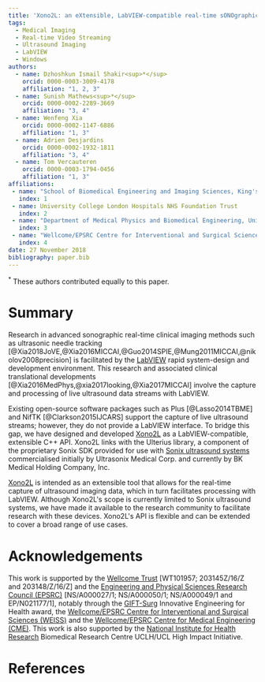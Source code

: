 ```yaml
---
title: 'Xono2L: an eXtensible, LabVIEW-compatible real-time sONOgraphic data capture and processing TOOL'
tags:
  - Medical Imaging
  - Real-time Video Streaming
  - Ultrasound Imaging
  - LabVIEW
  - Windows
authors:
  - name: Dzhoshkun Ismail Shakir<sup>*</sup>
    orcid: 0000-0003-3009-4178
    affiliation: "1, 2, 3"
  - name: Sunish Mathews<sup>*</sup>
    orcid: 0000-0002-2289-3669
    affiliation: "3, 4"
  - name: Wenfeng Xia
    orcid: 0000-0002-1147-6886
    affiliation: "1, 3"
  - name: Adrien Desjardins
    orcid: 0000-0002-1932-1811
    affiliation: "3, 4"
  - name: Tom Vercauteren
    orcid: 0000-0003-1794-0456
    affiliation: "1, 3"
affiliations:
 - name: "School of Biomedical Engineering and Imaging Sciences, King's College London"
   index: 1
 - name: University College London Hospitals NHS Foundation Trust
   index: 2
 - name: "Department of Medical Physics and Biomedical Engineering, University College London"
   index: 3
 - name: "Wellcome/EPSRC Centre for Interventional and Surgical Sciences, University College London"
   index: 4
date: 27 November 2018
bibliography: paper.bib
---
```


<sup>*</sup> These authors contributed equally to this paper.

# Summary

Research in advanced sonographic real-time clinical imaging methods such as ultrasonic needle tracking
[@Xia2018JoVE,@Xia2016MICCAI,@Guo2014SPIE,@Mung2011MICCAI,@nikolov2008precision] is facilitated by the
[LabVIEW][labview] rapid system-design and development environment.
This research and associated clinical translational developments [@Xia2016MedPhys,@xia2017looking,@Xia2017MICCAI]
involve the capture and processing of live ultrasound data streams with LabVIEW.

Existing open-source software packages such as Plus [@Lasso2014TBME] and NifTK [@Clarkson2015IJCARS] support
the capture of live ultrasound streams; however, they do not provide a LabVIEW interface.
To bridge this gap, we have designed and developed [Xono2L][xono2l] as a LabVIEW-compatible, extensible C++ API.
Xono2L links with the Ulterius library, a component of the proprietary Sonix SDK provided for use with
[Sonix ultrasound systems][sonix] commercialised initially by Ultrasonix Medical Corp. and currently by BK Medical
Holding Company, Inc.

[Xono2L][xono2l] is intended as an extensible tool that allows for the real-time capture of ultrasound imaging data,
which in turn facilitates processing with LabVIEW.
Although Xono2L's scope is currently limited to Sonix ultrasound systems, we have made it available to the
research community to facilitate research with these devices.
Xono2L's API is flexible and can be extended to cover a broad range of use cases.

[xono2l]: https://github.com/gift-surg/Xono2L
[labview]: https://www.ni.com/labview
[sonix]: https://www.bkmedical.com/

# Acknowledgements

This work is supported by the [Wellcome Trust][wt] [WT101957; 203145Z/16/Z and 203148/Z/16/Z] and the [Engineering and
Physical Sciences Research Council (EPSRC)][epsrc] [NS/A000027/1; NS/A000050/1; NS/A000049/1 and EP/N021177/1], notably
through the [GIFT-Surg][gift-surg] Innovative Engineering for Health award, the [Wellcome/EPSRC Centre for
Interventional and Surgical Sciences (WEISS)][weiss] and the [Wellcome/EPSRC Centre for Medical Engineering (CME)][cme].
This work is also supported by the [National Institute for Health Research][nihr] Biomedical Research Centre UCLH/UCL
High Impact Initiative.

[wt]: https://wellcome.ac.uk/
[epsrc]: https://epsrc.ukri.org/
[nihr]: https://www.nihr.ac.uk/
[cme]: https://medicalengineering.org.uk/
[gift-surg]: https://www.gift-surg.ac.uk
[weiss]: http://ucl.ac.uk/weiss

# References
